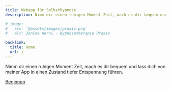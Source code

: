 ```yaml
---
title: Webapp für Selbsthypnose
description: Nimm dir einen ruhigen Moment Zeit, mach es dir bequem und lass dich von meiner App in einen Zustand tiefer Entspannung führen.

# image:
#   src: '@assets/images/praxis.png'
#   alt: Janine Aerni - Hypnosetherapie Praxis

backlink:
  title: Home
  url: /
---
```


Nimm dir einen ruhigen Moment Zeit, mach es dir bequem und lass dich von meiner App in einen Zustand tiefer Entspannung führen.

<a
  href="/app/start/"
  class="inline-flex no-prose items-center justify-center px-6 py-3 text-base leading-tight font-bold text-white bg-red-600 border border-red-600 rounded-full transition hover:bg-red-500 hover:text-red-50 no-underline">Beginnen</a>
